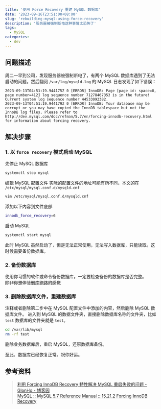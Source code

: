 ```yaml
---
title: '使用 Force Recovery 重建 MySQL 数据库'
date: '2023-09-16T23:51:00+08:00'
slug: 'rebuilding-mysql-using-force-recovery'
description: '服务器被强制断电这种事情太恐怖了'
tags:
  - MySQL
categories:
  - dev
---
```


## 问题描述
周二一早到公司，发现服务器被强制断电了，有两个 MySQL 数据库遇到了无法启动的问题。然后翻阅 `/var/log/mysqld.log` 的 MySQL 日志发现了如下错误：

```log
2023-09-13T04:51:19.944175Z 0 [ERROR] InnoDB: Page [page id: space=0, page number=412] log sequence number 71278467353 is in the future! Current system log sequence number 44533092382.
2023-09-13T04:51:19.944179Z 0 [ERROR] InnoDB: Your database may be corrupt or you may have copied the InnoDB tablespace but not the InnoDB log files. Please refer to http://dev.mysql.com/doc/refman/5.7/en/forcing-innodb-recovery.html for information about forcing recovery.
```

## 解决步骤
### 1. 以 `force recovery` 模式启动 MySQL
先停止 MySQL 数据库
```bash
systemctl stop mysql
```

编辑 MySQL 配置文件
实际的配置文件的地址可能有所不同，本文的在 `/etc/mysql/mysql.conf.d/mysqld.cnf`
```bash
vim /etc/mysql/mysql.conf.d/mysqld.cnf
```

添加以下内容到文件底部
```bash
innodb_force_recovery=6
```
启动 MySQL
```bash
systemctl start mysql
```

此时 MySQL 虽然启动了，但是无法正常使用，无法写入数据库，只能读取。这时候需要备份数据库。

### 2. 备份数据库
使用你习惯的软件或命令备份数据库，一定要检查备份的数据库是否完整。  
~~除非你想体验删库跑路的感觉~~

### 3. 删除数据库文件，重建数据库
注释或者删除第二步中在 MySQL 配置文件中添加的内容，然后删除 MySQL 数据库文件。
进入到 MySQL 的数据文件夹，直接删除数据库名称的文件夹，比如 `test` 数据库的文件夹就是 `test`。

```bash
cd /var/lib/mysql
rm -rf test
```

删除业务数据库后，重启 MySQL，还原数据库备份。

至此，数据库已经恢复正常。祝你好运。

## 参考资料
> [利用 Forcing InnoDB Recovery 特性解决 MySQL 重启失败的问题 - GlonHo - 博客园](https://www.cnblogs.com/glon/p/6728380.html)  
> [MySQL :: MySQL 5.7 Reference Manual :: 15.21.2 Forcing InnoDB Recovery](https://dev.mysql.com/doc/refman/5.7/en/forcing-innodb-recovery.html)  
